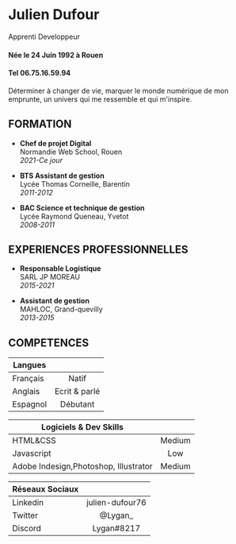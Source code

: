 # Julien Dufour
Apprenti Developpeur

#### Née le 24 Juin 1992 à Rouen
#### Tel 06.75.16.59.94

Déterminer à changer de vie, marquer le monde numérique de mon emprunte, un univers qui me ressemble et qui m'inspire.

## FORMATION  


* __Chef de projet Digital__  
Normandie Web School, Rouen  
*2021-Ce jour*  
  

* __BTS Assistant de gestion__  
Lycée Thomas Corneille, Barentin  
*2011-2012* 

* __BAC Science et technique de gestion__  
Lycée Raymond Queneau, Yvetot  
*2008-2011*  

<!-- Bloc formation -->

## EXPERIENCES PROFESSIONNELLES

* __Responsable Logistique__  
SARL JP MOREAU  
*2015-2021*  

* __Assistant de gestion__  
MAHLOC, Grand-quevilly  
*2013-2015*
<!-- Bloc experience-->

## COMPETENCES
|  Langues |  |
| ------------- |:-------------:|
| Français    |  Natif |
|   Anglais    | Ecrit & parlé 
| Espagnol     |  Débutant  |

<!-- Langues-->

|  Logiciels & Dev Skills |  |
| ------------- |:-------------:|
| HTML&CSS    |  Medium |
|   Javascript    | Low 
| Adobe Indesign,Photoshop, Illustrator      |  Medium  |
<!--Bloc skills-->
|  __Réseaux Sociaux__ |  |
| ------------- |:-------------:|
| Linkedin    | julien-dufour76   |
| Twitter      | @Lygan_     |
| Discord      | Lygan#8217   |
<!-- Bloc reseaux sociaux-->
